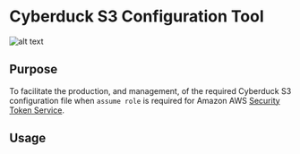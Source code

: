 # Cyberduck S3 Configuration Tool

![alt text](https://travis-ci.com/jmvbxx/cyberduck-s3-config.svg?branch=master "Travis Build")

## Purpose

To facilitate the production, and management, of the required Cyberduck S3
configuration file when `assume role` is required for Amazon AWS
[Security Token Service](https://docs.aws.amazon.com/STS/latest/APIReference/Welcome.html).

## Usage


